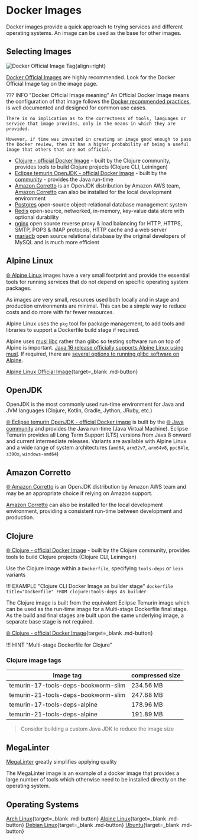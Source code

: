 # Docker Images

Docker images provide a quick approach to trying services and different operating systems.  An image can be used as the base for other images.


## Selecting Images

![Docker Official Image Tag](https://docs.docker.com/trusted-content/images/official-image-badge-iso.png){align=right}

[Docker Official Images](https://docs.docker.com/docker-hub/official_images/) are highly recommended.  Look for the Docker Official Image tag on the image page.

??? INFO "Docker Official Image meaning"
    An Official Docker Image means the configuration of that image follows the [Docker recommended practices](https://docs.docker.com/develop/develop-images/dockerfile_best-practices/), is well documented and designed for common use cases.

    There is no implication as to the correctness of tools, languages or service that image provides, only in the means in which they are provided.

    However, if time was invested in creating an image good enough to pass the Docker review, then it has a higher probability of being a useful image that others that are not official.

- [Clojure - official Docker Image](https://hub.docker.com/_/clojure/) - built by the Clojure community, provides tools to build Clojure projects (Clojure CLI, Leiningen)
- [Eclipse temurin OpenJDK - official Docker image](https://hub.docker.com/_/eclipse-temurin) - built by the [community](https://adoptium.net/) - provides the Java run-time
- [Amazon Corretto](https://hub.docker.com/_/amazoncorretto) is an OpenJDK distribution by Amazon AWS team, [Amazon Corretto](https://aws.amazon.com/corretto/) can also be installed for the local development environment
- [Postgres](https://hub.docker.com/_/postgres) open-source object-relational database management system
- [Redis](https://hub.docker.com/_/redis) open-source, networked, in-memory, key-value data store with optional durability
- [nginx](https://hub.docker.com/_/nginx) open source reverse proxy & load balancing for HTTP, HTTPS, SMTP, POP3 & IMAP protocols, HTTP cache and a web server
- [mariadb](https://hub.docker.com/_/mariadb) open source relational database by the original developers of MySQL and is much more efficient


## Alpine Linux

[:globe_with_meridians: Alpine Linux](https://www.alpinelinux.org/) images have a very small footprint and provide the essential tools for running services that do not depend on specific operating system packages.

As images are very small, resources used both locally and in stage and production environments are minimal.  This can be a simple way to reduce costs and do more with far fewer resources.

Alpine Linux uses the `pkg` tool for package management, to add tools and libraries to support a Dockerfile build stage if required.

Alpine uses [musl libc](https://musl.libc.org/) rather than glibc so testing software run on top of Alpine is important.  [Java 16 release officially supports Alpine Linux using musl](https://openjdk.org/jeps/386).  If required, there are [several options to running glibc software on Alpine](https://wiki.alpinelinux.org/wiki/Running_glibc_programs).

[Alpine Linux Official Image](https://hub.docker.com/_/alpine){target=_blank .md-button}



## OpenJDK

OpenJDK is the most commonly used run-time environment for Java and JVM languages (Clojure, Kotlin, Gradle, Jython, JRuby, etc.)

[:globe_with_meridians: Eclipse temurin OpenJDK - official Docker image](https://hub.docker.com/_/eclipse-temurin) is built by the [:globe_with_meridians: Java community](https://adoptium.net/) and provides the Java run-time (Java Virtual Machine).  Eclipse Temurin provides all Long Term Support (LTS) versions from Java 8 onward and current intermediate releases.  Variants are available with Alpine Linux and a wide range of system architectures (`amd64`, `arm32v7`, `arm64v8`, `ppc64le`, `s390x`, `windows-amd64`)


## Amazon Corretto

[:globe_with_meridians: Amazon Corretto](https://hub.docker.com/_/amazoncorretto) is an OpenJDK distribution by Amazon AWS team and may be an appropriate choice if relying on Amazon support.

[Amazon Corretto](https://aws.amazon.com/corretto/) can also be installed for the local development environment, providing a consistent run-time between development and production.


## Clojure

[:globe_with_meridians: Clojure - official Docker Image](https://hub.docker.com/_/clojure/) - built by the Clojure community, provides tools to build Clojure projects (Clojure CLI, Leiningen)

Use the Clojure image within a `Dockerfile`, specifying `tools-deps` or `lein` variants

!!! EXAMPLE "Clojure CLI Docker Image as builder stage"
    ```dockerfile title="Dockerfile"
    FROM clojure:tools-deps AS builder
    ```

The Clojure image is built from the equivalent Eclipse Temurin image which can be used as the run-time image for a Multi-stage Dockerfile final stage.  As the build and final stages are built upon the same underlying image, a separate base stage is not required.

[:globe_with_meridians: Clojure - official Docker Image](https://hub.docker.com/_/clojure/){target=_blank .md-button}

!!! HINT "Multi-stage Dockerfile for Clojure"

### Clojure image tags

| Image tag                           | compressed size |
| ---                                 | ---             |
| temurin-17-tools-deps-bookworm-slim | 234.56 MB       |
| temurin-21-tools-deps-bookworm-slim | 247.68 MB       |
| temurin-17-tools-deps-alpine        | 178.96 MB       |
| temurin-21-tools-deps-alpine        | 191.89 MB       |

> Consider building a custom Java JDK to reduce the image size


## MegaLinter

[MegaLinter](https://practical.li/engineering-playbook/code-quality/megalinter/#megalinter-configuration) greatly simplifies applying quality 

The MegaLinter image is an example of a docker image that provides a large number of tools which otherwise need to be installed directly on the operating system.


## Operating Systems

[Arch Linux](https://hub.docker.com/_/archlinux){target=_blank .md-button}
[Alpine Linux](https://hub.docker.com/_/alpine){target=_blank .md-button}
[Debian Linux](https://hub.docker.com/_/debian){target=_blank .md-button}
[Ubuntu](https://hub.docker.com/_/ubuntu){target=_blank .md-button}



